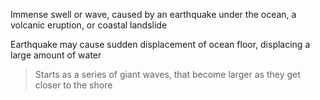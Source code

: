 Immense swell or wave, caused by an earthquake under the ocean, a volcanic eruption, or coastal landslide

Earthquake may cause sudden displacement of ocean floor, displacing a large amount of water

> Starts as a series of giant waves, that become larger as they get closer to the shore

